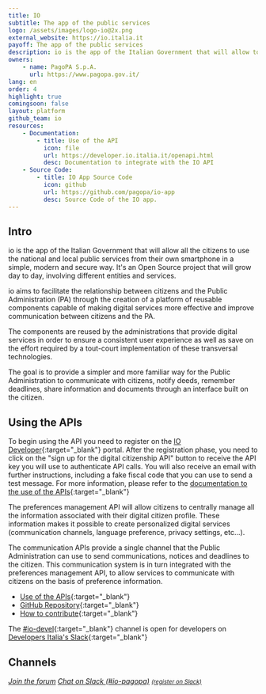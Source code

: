 ```yaml
---
title: IO
subtitle: The app of the public services
logo: /assets/images/logo-io@2x.png
external_website: https://io.italia.it
payoff: The app of the public services
description: io is the app of the Italian Government that will allow to all the citizens to use the national and local public services from their own smartphone in a simple, modern and secure way.
owners:
    - name: PagoPA S.p.A.
      url: https://www.pagopa.gov.it/
lang: en
order: 4
highlight: true
comingsoon: false
layout: platform
github_team: io
resources:
    - Documentation:
        - title: Use of the API
          icon: file
          url: https://developer.io.italia.it/openapi.html
          desc: Documentation to integrate with the IO API
    - Source Code:
        - title: IO App Source Code
          icon: github
          url: https://github.com/pagopa/io-app
          desc: Source Code of the IO app.
---
```


## Intro

io is the app of the Italian Government that will allow all the citizens to use the national and local public services from their own smartphone in a simple, modern and secure way.
It's an Open Source project that will grow day to day, involving different entities and services.

io aims to facilitate the relationship between citizens and the Public Administration (PA) through the creation of a platform of reusable components capable of making digital services more effective and improve communication between citizens and the PA.

The components are reused by the administrations that provide digital services in order to ensure a consistent user experience as well as save on the effort required by a tout-court implementation of these transversal technologies.

The goal is to provide a simpler and more familiar way for the Public Administration to communicate with citizens, notify deeds, remember deadlines, share information and documents through an interface built on the citizen.

## Using the APIs

To begin using the API you need to register on the [IO Developer](https://developer.io.italia.it/){:target="_blank"} portal. After the registration phase, you need to click on the "sign up for the digital citizenship API" button to receive the API key you will use to authenticate API calls. You will also receive an email with further instructions, including a fake fiscal code that you can use to send a test message. For more information, please refer to the [documentation to the use of the APIs](https://developer.io.italia.it/openapi.html){:target="_blank"}

The preferences management API will allow citizens to centrally manage all the information associated with their digital citizen profile. These information makes it possible to create personalized digital services (communication channels, language preference, privacy settings, etc...).

The communication APIs provide a single channel that the Public Administration can use to send communications, notices and deadlines to the citizen. This communication system is in turn integrated with the preferences management API, to allow services to communicate with citizens on the basis of preference information.

* [Use of the APIs](https://developer.io.italia.it/openapi.html){:target="_blank"}
* [GitHub Repository](https://github.com/pagopa/io-app){:target="_blank"}
* [How to contribute](https://github.com/pagopa/io/blob/master/CONTRIBUTING.it.md){:target="_blank"}

The [#io-devel](https://developersitalia.slack.com/messages/CA70BM37X){:target="_blank"} channel is open for developers on [Developers Italia's Slack](https://slack.developers.italia.it){:target="_blank"}

## Channels

<a class="btn btn-primary" href="https://forum.italia.it/c/progetto-io/" target="_blank"><i class="it-horn" /> Join the forum</a>
<a class="btn btn-primary" href="https://developersitalia.slack.com/archives/CJCJU0U3V" target="_blank"><i class="it-comment" /> Chat on Slack (#io-pagopa)</a> <a href="https://slack.developers.italia.it/" target="_blank"><small>(register on Slack)</small></a>
